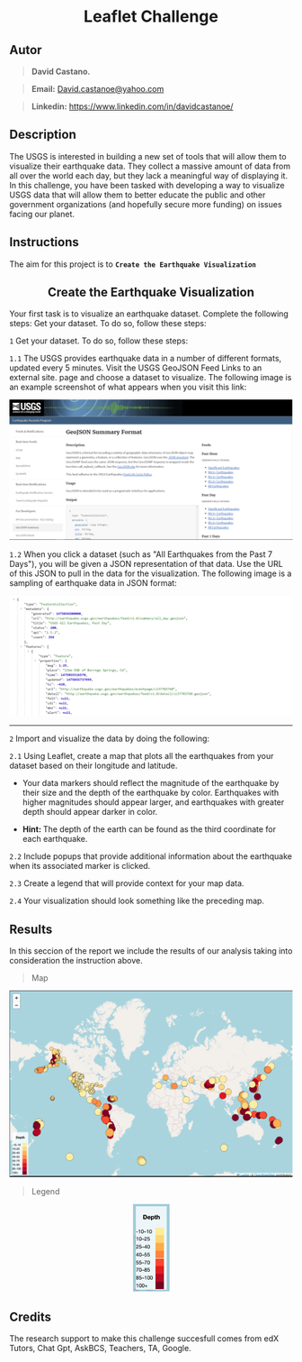 # <center> Leaflet Challenge </center>

## Autor
> **David Castano.** 

><strong>Email:</strong> David.castanoe@yahoo.com

><strong>Linkedin:</strong> https://www.linkedin.com/in/davidcastanoe/

## Description 
The USGS is interested in building a new set of tools that will allow them to visualize their earthquake data. They collect a massive amount of data from all over the world each day, but they lack a meaningful way of displaying it. In this challenge, you have been tasked with developing a way to visualize USGS data that will allow them to better educate the public and other government organizations (and hopefully secure more funding) on issues facing our planet.

## Instructions
The aim for this project is to <strong>`Create the Earthquake Visualization`</strong>

## <center> Create the Earthquake Visualization
Your first task is to visualize an earthquake dataset. Complete the following steps:
Get your dataset. To do so, follow these steps:

`1` Get your dataset. To do so, follow these steps:

`1.1` The USGS provides earthquake data in a number of different formats, updated every 5 minutes. Visit the USGS GeoJSON Feed Links to an external site. page and choose a dataset to visualize. The following image is an example screenshot of what appears when you visit this link:

<p align='center'> <img alt='USGS Data' src="https://github.com/Dav9nchi/Leaflet-challenge/blob/main/Leaflet-Part-1/Images/3-Data.png"> </p>

`1.2` When you click a dataset (such as "All Earthquakes from the Past 7 Days"), you will be given a JSON representation of that data. Use the URL of this JSON to pull in the data for the visualization. The following image is a sampling of earthquake data in JSON format:

<p align='center'> <img alt='JSON Data' src="https://github.com/Dav9nchi/Leaflet-challenge/blob/main/Leaflet-Part-1/Images/4-JSON.png"> </p>

<hr>

`2` Import and visualize the data by doing the following:

`2.1` Using Leaflet, create a map that plots all the earthquakes from your dataset based on their longitude and latitude.

- Your data markers should reflect the magnitude of the earthquake by their size and the depth of the earthquake by color. Earthquakes with higher magnitudes should appear larger, and earthquakes with greater depth should appear darker in color.

- <strong> Hint: </strong> The depth of the earth can be found as the third coordinate for each earthquake.

`2.2` Include popups that provide additional information about the earthquake when its associated marker is clicked.

`2.3` Create a legend that will provide context for your map data.

`2.4` Your visualization should look something like the preceding map.

## Results 
In this seccion of the report we include the results of our analysis taking into consideration the instruction above.

> Map
<p align='center'> <img alt='JSON Data' src="https://github.com/Dav9nchi/Leaflet-challenge/blob/main/Leaflet-Part-1/Images/Results.png"> </p>

> Legend 
<p align='center'> <img alt='JSON Data' src="https://github.com/Dav9nchi/Leaflet-challenge/blob/main/Leaflet-Part-1/Images/Legend.png"> </p>

## Credits
 The research support to make this challenge succesfull comes from edX Tutors, Chat Gpt, AskBCS, Teachers, TA, Google.







